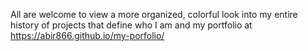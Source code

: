 All are welcome to view a more organized, colorful look into my entire history of projects that define who I am and my portfolio at https://abir866.github.io/my-porfolio/
